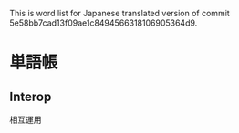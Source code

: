 This is word list for Japanese translated version of commit 5e58bb7cad13f09ae1c8494566318106905364d9.

# 単語帳

## Interop

相互運用

